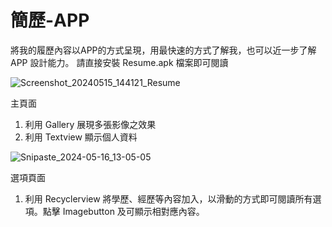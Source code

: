 # 簡歷-APP
將我的履歷內容以APP的方式呈現，用最快速的方式了解我，也可以近一步了解 APP 設計能力。
請直接安裝 Resume.apk 檔案即可閱讀


![Screenshot_20240515_144121_Resume](https://github.com/CBA107048/Resume-APP/assets/83400710/c09b1d17-0ef6-4cfe-80f4-e595ebf7ba8d)

主頁面
1. 利用 Gallery 展現多張影像之效果
2. 利用 Textview 顯示個人資料

![Snipaste_2024-05-16_13-05-05](https://github.com/CBA107048/Resume-APP/assets/83400710/8da45685-5cfa-4f87-ad31-9e69f5737959)

選項頁面
1. 利用 Recyclerview 將學歷、經歷等內容加入，以滑動的方式即可閱讀所有選項。點擊 Imagebutton 及可顯示相對應內容。
